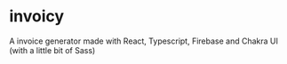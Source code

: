 # invoicy
A invoice generator made with React, Typescript, Firebase and Chakra UI (with a little bit of Sass)
